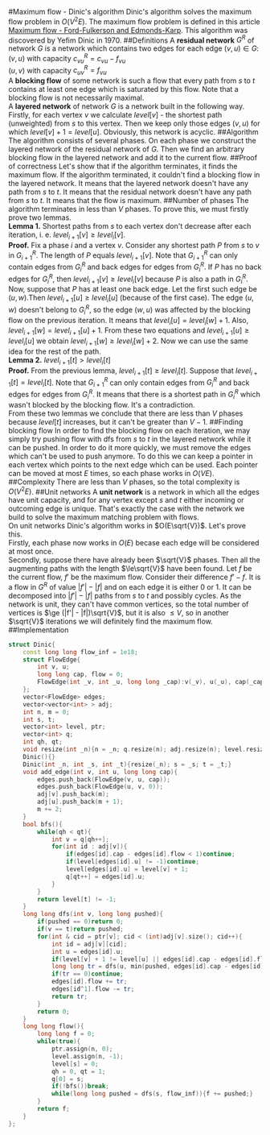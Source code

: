 <!--?title Maximum flow - Dinic's algorithm -->
#Maximum flow - Dinic's algorithm
Dinic's algorithm solves the maximum flow problem in $O(V^2E)$. The maximum flow problem is defined in this article [Maximum flow - Ford-Fulkerson and Edmonds-Karp](./graph/edmonds_karp.html). This algorithm was discovered by Yefim Dinic in 1970.
##Definitions
A <b>residual network</b> $G^R$ of network $G$ is a network which contains two edges for each edge $(v, u)\in G$:<br>
$(v, u)$ with capacity $c_{vu}^R = c_{vu} - f_{vu}$<br>
$(u, v)$ with capacity $c_{uv}^R = f_{vu}$<br>
A <b>blocking flow</b> of some network is such a flow that every path from $s$ to $t$ contains at least one edge which is saturated by this flow. Note that a blocking flow is not necessarily maximal.<br>
A <b>layered network</b> of network $G$ is a network built in the following way. Firstly, for each vertex $v$ we calculate $level[v]$ - the shortest path (unweighted) from $s$ to this vertex. Then we keep only those edges $(v, u)$ for which $level[v] + 1 = level[u]$. Obviously, this network is acyclic.
##Algorithm
The algorithm consists of several phases. On each phase we construct the layered network of the residual network of $G$. Then we find an arbitrary blocking flow in the layered network and add it to the current flow.
##Proof of correctness
Let's show that if the algorithm terminates, it finds the maximum flow. If the algorithm terminated, it couldn't find a blocking flow in the layered network. It means that the layered network doesn't have any path from $s$ to $t$.  It means that the residual network doesn't have any path from $s$ to $t$. It means that the flow is maximum.
##Number of phases
The algorithm terminates in less than $V$ phases. To prove this, we must firstly prove two lemmas.<br>
<b>Lemma 1.</b> Shortest paths from $s$ to each vertex don't decrease after each iteration, i. e. $level_{i+1}[v] \ge level_i[v]$.<br>
<b>Proof.</b> Fix a phase $i$ and a vertex $v$. Consider any shortest path $P$ from $s$ to $v$ in $G_{i+1}^R$. The length of $P$ equals $level_{i+1}[v]$. Note that $G_{i+1}^R$ can only contain edges from $G_i^R$ and back edges for edges from $G_i^R$. If $P$ has no back edges for $G_i^R$, then $level_{i+1}[v] \ge level_i[v]$ because $P$ is also a path in $G_i^R$. Now, suppose that $P$ has at least one back edge. Let the first such edge be $(u, w)$.Then $level_{i+1}[u] \ge level_i[u]$ (because of the first case). The edge $(u, w)$ doesn't belong to $G_i^R$, so the edge $(w, u)$ was affected by the blocking flow on the previous iteration. It means that $level_i[u] = level_i[w] + 1$. Also, $level_{i+1}[w] = level_{i+1}[u] + 1$. From these two equations and $level_{i+1}[u] \ge level_i[u]$ we obtain $level_{i+1}[w] \ge level_i[w] + 2$. Now we can use the same idea for the rest of the path.<br>
<b>Lemma 2.</b> $level_{i+1}[t] > level_i[t]$<br>
<b>Proof.</b> From the previous lemma, $level_{i+1}[t] \ge level_i[t]$. Suppose that $level_{i+1}[t] = level_i[t]$. Note that $G_{i+1}^R$ can only contain edges from $G_i^R$ and back edges for edges from $G_i^R$. It means that there is a shortest path in $G_i^R$ which wasn't blocked by the blocking flow. It's a contradiction.<br>
From these two lemmas we conclude that there are less than $V$ phases because $level[t]$ increases, but it can't be greater than $V - 1$.
##Finding blocking flow
In order to find the blocking flow on each iteration, we may simply try pushing flow with dfs from $s$ to $t$ in the layered network while it can be pushed. In order to do it more quickly, we must remove the edges which can't be used to push anymore. To do this we can keep a pointer in each vertex which points to the next edge which can be used. Each pointer can be moved at most $E$ times, so each phase works in $O(VE)$.
##Complexity
There are less than $V$ phases, so the total complexity is $O(V^2E)$.
##Unit networks
A <b>unit network</b> is a network in which all the edges have unit capacity, and for any vertex except $s$ and $t$ either incoming or outcoming edge is unique. That's exactly the case with the network we build to solve the maximum matching problem with flows.<br>
On unit networks Dinic's algorithm works in $O(E\sqrt{V})$. Let's prove this.<br>
Firstly, each phase now works in $O(E)$ becase each edge will be considered at most once.<br>
Secondly, suppose there have already been $\sqrt{V}$ phases. Then all the augmenting paths with the length $\le\sqrt{V}$ have been found. Let $f$ be the current flow, $f'$ be the maximum flow. Consider their difference $f' - f$. It is a flow in $G^R$ of value $|f'| - |f|$ and on each edge it is either $0$ or $1$. It can be decomposed into $|f'| - |f|$ paths from $s$ to $t$ and possibly cycles. As the network is unit, they can't have common vertices, so the total number of vertices is $\ge (|f'| - |f|)\sqrt{V}$, but it is also $\le V$, so in another $\sqrt{V}$ iterations we will definitely find the maximum flow.
##Implementation
```cpp dinic
struct Dinic{
	const long long flow_inf = 1e18;
	struct FlowEdge{
		int v, u;
		long long cap, flow = 0;
		FlowEdge(int _v, int _u, long long _cap):v(_v), u(_u), cap(_cap){}
	};
	vector<FlowEdge> edges;
	vector<vector<int> > adj;
	int n, m = 0;
	int s, t;
	vector<int> level, ptr;
	vector<int> q;
	int qh, qt;
	void resize(int _n){n = _n; q.resize(n); adj.resize(n); level.resize(n); ptr.resize(n);}
	Dinic(){}
	Dinic(int _n, int _s, int _t){resize(_n); s = _s; t = _t;}
	void add_edge(int v, int u, long long cap){
		edges.push_back(FlowEdge(v, u, cap));
		edges.push_back(FlowEdge(u, v, 0));
		adj[v].push_back(m);
		adj[u].push_back(m + 1);
		m += 2;
	}
	bool bfs(){
		while(qh < qt){
			int v = q[qh++];
			for(int id : adj[v]){
				if(edges[id].cap - edges[id].flow < 1)continue;
				if(level[edges[id].u] != -1)continue;
				level[edges[id].u] = level[v] + 1;
				q[qt++] = edges[id].u;
			}
		}
		return level[t] != -1;
	}
	long long dfs(int v, long long pushed){
		if(pushed == 0)return 0;
		if(v == t)return pushed;
		for(int & cid = ptr[v]; cid < (int)adj[v].size(); cid++){
			int id = adj[v][cid];
			int u = edges[id].u;
			if(level[v] + 1 != level[u] || edges[id].cap - edges[id].flow < 1)continue;
			long long tr = dfs(u, min(pushed, edges[id].cap - edges[id].flow));
			if(tr == 0)continue;
			edges[id].flow += tr;
			edges[id^1].flow -= tr;
			return tr;
		}
		return 0;
	}
	long long flow(){
		long long f = 0;
		while(true){
			ptr.assign(n, 0);
			level.assign(n, -1);
			level[s] = 0;
			qh = 0, qt = 1;
			q[0] = s;
			if(!bfs())break;
			while(long long pushed = dfs(s, flow_inf)){f += pushed;}
		}
		return f;
	}
};
```
